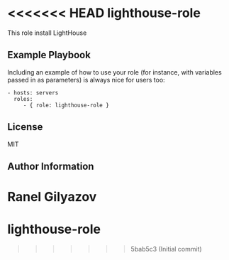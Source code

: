 <<<<<<< HEAD
lighthouse-role
=========

This role install LightHouse

Example Playbook
----------------

Including an example of how to use your role (for instance, with variables passed in as parameters) is always nice for users too:

    - hosts: servers
      roles:
         - { role: lighthouse-role }

License
-------
MIT  

Author Information
------------------

Ranel Gilyazov
=======
# lighthouse-role
>>>>>>> 5bab5c3 (Initial commit)
